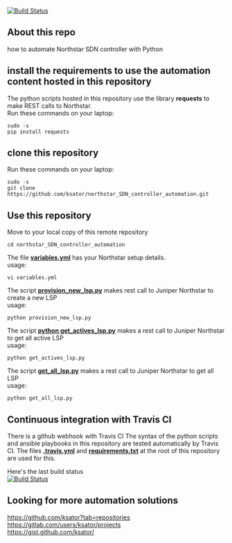 [![Build Status](https://travis-ci.org/ksator/northstar_SDN_controller_automation.svg?branch=master)](https://travis-ci.org/ksator/northstar_SDN_controller_automation)

## About this repo
how to automate Northstar SDN controller with Python

## install the requirements to use the automation content hosted in this repository  
The python scripts hosted in this repository use the library **requests** to make REST calls to Northstar.   
Run these commands on your laptop:
```
sudo -s
pip install requests
```

## clone this repository
Run these commands on your laptop:
```
sudo -s
git clone https://github.com/ksator/northstar_SDN_controller_automation.git
```

## Use this repository

Move to your local copy of this remote repository
```
cd northstar_SDN_controller_automation
```

The file [**variables.yml**](variables.yml) has your Northstar setup details.  
usage:   
```
vi variables.yml
```

The script [**provision_new_lsp.py**](provision_new_lsp.py) makes rest call to Juniper Northstar to create a new LSP  
usage:   
```
python provision_new_lsp.py
```
  
The script [**python get_actives_lsp.py**](get_actives_lsp.py) makes a rest call to Juniper Northstar to get all active LSP  
usage: 
```
python get_actives_lsp.py
```
  
The script [**get_all_lsp.py**](get_all_lsp.py) makes a rest call to Juniper Northstar to get all LSP  
usage:   
```
python get_all_lsp.py
```

## Continuous integration with Travis CI

There is a github webhook with Travis CI
The syntax of the python scripts and ansible playbooks in this repository are tested automatically by Travis CI. 
The files [**.travis.yml**](.travis.yml) and [**requirements.txt**](requirements.txt) at the root of this repository are used for this.  

Here's the last build status  
[![Build Status](https://travis-ci.org/ksator/northstar_SDN_controller_automation.svg?branch=master)](https://travis-ci.org/ksator/northstar_SDN_controller_automation)


## Looking for more automation solutions

https://github.com/ksator?tab=repositories  
https://gitlab.com/users/ksator/projects  
https://gist.github.com/ksator/  
